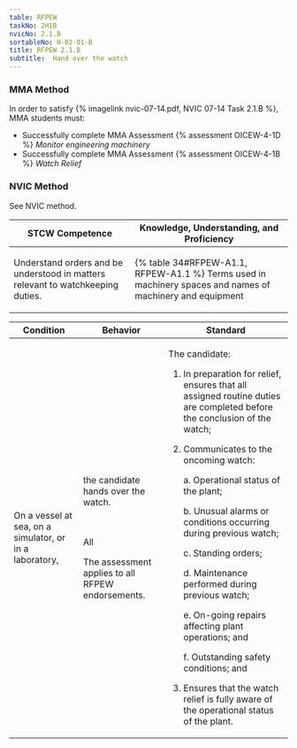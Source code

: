```yaml
---
table: RFPEW
taskNo: 2H1B
nvicNo: 2.1.B 
sortableNo: H-02-01-B
title: RFPEW 2.1.B 
subtitle:  Hand over the watch
---
```



### MMA Method

In order to satisfy  {% imagelink nvic-07-14.pdf, NVIC 07-14 Task 2.1.B %}, MMA students must:

* Successfully complete MMA Assessment {% assessment OICEW-4-1D %} *Monitor engineering machinery*
* Successfully complete MMA Assessment {% assessment OICEW-4-1B %} *Watch Relief*


### NVIC Method

<a onclick="togglevisibility('nvic_methods')" >See NVIC method.</a>

<div id='nvic_methods' class='hide'>

<table>
<thead>
<tr>
<th class='forty'> STCW Competence </th>
<th class='sixty'> Knowledge, Understanding, and Proficiency </th>
</tr>
</thead>




<tbody>
<tr><td markdown='1'>

Understand orders and be understood in matters relevant to watchkeeping duties.

</td><td markdown='1'>

{% table 34#RFPEW-A1.1, RFPEW-A1.1 %} Terms used in machinery spaces and names of machinery and equipment

</td></tr>


</tbody>
</table>


<table>
<thead>
<tr><th class='twenty'>  Condition </th><th class='twenty'> Behavior </th><th  class='sixty'>Standard </th></tr>
</thead>
<tbody >



<tr><td markdown='1'>

On a vessel at sea, on a simulator, or in a laboratory,

</td><td markdown='1'>

the candidate hands over the watch.

<br>

<div class="tooltip" markdown='1'>

All

The assessment applies to all RFPEW endorsements.

</div>


</td><td markdown='1'>

The candidate:

1. In preparation for relief, ensures that all assigned routine duties are completed before the conclusion of the watch;
2. Communicates to the oncoming watch: 

	a. Operational status of the plant; 

	b. Unusual alarms or conditions occurring during previous watch; 

	c. Standing orders; 

	d. Maintenance performed during previous watch; 

	e. On-going repairs affecting plant operations; and 

	f. Outstanding safety conditions; and
3. Ensures that the watch relief is fully aware of the operational status of the plant.

</td></tr>
</tbody>
</table>
</div>
